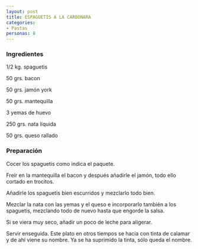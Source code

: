 ```yaml
---
layout: post
title: ESPAGUETIS A LA CARBONARA
categories:
- Pastas
personas: 8 
---
```

<h3>Ingredientes</h3>
1/2 kg. spaguetis

50 grs. bacon

50 grs. jamón york

50 grs. mantequilla

3 yemas de huevo

250 grs. nata líquida

50 grs. queso rallado

<h3>Preparación</h3>
Cocer los spaguetis como indica el paquete.

Freír en la mantequilla el bacon y después añadirle el jamón, todo ello cortado en trocitos.

Añadirle los spaguetis bien escurridos y mezclarlo todo bien.

Mezclar la nata con las yemas y el queso e incorporarlo también a los spaguetis, mezclando todo de nuevo hasta que engorde la salsa.

Si se viera muy seco, añadir un poco de leche para aligerar.

Servir enseguida.  Este plato en otros tiempos se hacía con tinta de calamar y de ahí viene su nombre. Ya se ha suprimido la tinta, sólo queda el nombre.